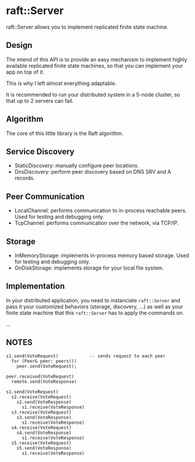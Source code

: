 
# raft::Server

raft::Server allows you to implement replicated finite state machine.

## Design

The intend of this API is to provide an easy mechanism to implement
highly available replicated finite state machines, so that you can implement
your app on top of it.

This is why I left almost everything adaptable.

It is recommended to run your distributed system in a 5-node cluster,
so that up to 2 servers can fail.

## Algorithm

The core of this little library is the Raft algorithm.

## Service Discovery

- StaticDiscovery: manually configure peer locations.
- DnsDiscovery: perform peer discovery based on DNS SRV and A records.

## Peer Communication

- LocalChannel: performs communication to in-process reachable peers. Used for testing and debugging only.
- TcpChannel: performs communication over the network, via TCP/IP.

## Storage

- InMemoryStorage: implements in-process memory based storage. Used for testing and debugging only.
- OnDiskStorage: implements storage for your local file system.

## Implementation

In your distributed application, you need to instanciate `raft::Server` and
pass it your customized behaviors (storage, discovery, ...) as well as your
finite state machine that this `raft::Server` has to apply the commands on.

...

## NOTES

```
s1.send(VoteRequest)            -- sends request to each peer
  for (Peer& peer: peers())
    peer.send(VoteRequest);

peer.received(VoteRequest)
  remote.send(VoteResponse)

s1.send(VoteRequest)
  s2.receive(VoteRequest)
    s2.send(VoteResponse)
      s1.receive(VoteResponse)
  s3.receive(VoteRequest)
    s3.send(VoteResponse)
      s1.receive(VoteResponse)
  s4.receive(VoteRequest)
    s4.send(VoteResponse)
      s1.receive(VoteResponse)
  s5.receive(VoteRequest)
    s5.send(VoteResponse)
      s1.receive(VoteResponse)


```
